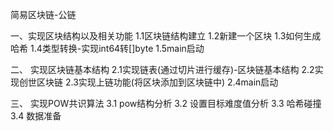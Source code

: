 简易区块链-公链

一、实现区块结构以及相关功能
1.1区块链结构建立
1.2新建一个区块
1.3如何生成哈希
1.4类型转换-实现int64转[]byte
1.5main启动


二、 实现区块链基本结构
2.1实现链表(通过切片进行缓存)-区块链基本结构
2.2实现创世区块链
2.3实现上链功能(将区块添加到区块链中)
2.4main启动

三、 实现POW共识算法
3.1 pow结构分析
3.2 设置目标难度值分析
3.3 哈希碰撞
3.4 数据准备
